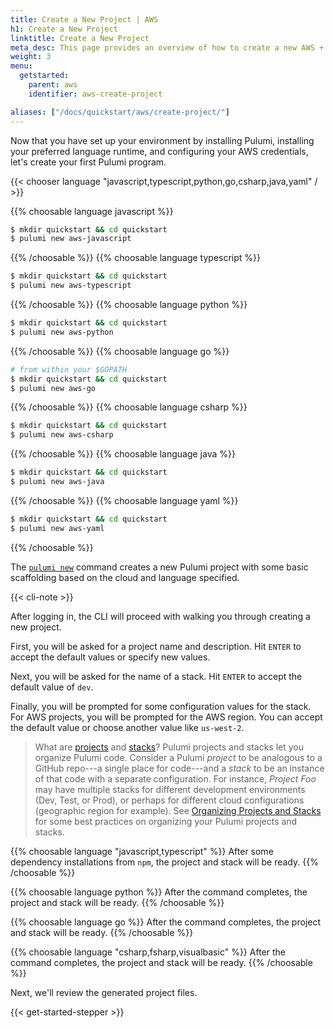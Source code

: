 ```yaml
---
title: Create a New Project | AWS
h1: Create a New Project
linktitle: Create a New Project
meta_desc: This page provides an overview of how to create a new AWS + Pulumi project.
weight: 3
menu:
  getstarted:
    parent: aws
    identifier: aws-create-project

aliases: ["/docs/quickstart/aws/create-project/"]
---
```


Now that you have set up your environment by installing Pulumi, installing your preferred language runtime,
and configuring your AWS credentials, let's create your first Pulumi program.

{{< chooser language "javascript,typescript,python,go,csharp,java,yaml" / >}}

{{% choosable language javascript %}}

```bash
$ mkdir quickstart && cd quickstart
$ pulumi new aws-javascript
```

{{% /choosable %}}
{{% choosable language typescript %}}

```bash
$ mkdir quickstart && cd quickstart
$ pulumi new aws-typescript
```

{{% /choosable %}}
{{% choosable language python %}}

```bash
$ mkdir quickstart && cd quickstart
$ pulumi new aws-python
```

{{% /choosable %}}
{{% choosable language go %}}

```bash
# from within your $GOPATH
$ mkdir quickstart && cd quickstart
$ pulumi new aws-go
```

{{% /choosable %}}
{{% choosable language csharp %}}

```bash
$ mkdir quickstart && cd quickstart
$ pulumi new aws-csharp
```

{{% /choosable %}}
{{% choosable language java %}}

```bash
$ mkdir quickstart && cd quickstart
$ pulumi new aws-java
```

{{% /choosable %}}
{{% choosable language yaml %}}

```bash
$ mkdir quickstart && cd quickstart
$ pulumi new aws-yaml
```

{{% /choosable %}}

The [`pulumi new`](/docs/reference/cli/pulumi_new) command creates a new Pulumi project with some basic scaffolding based on the cloud and language specified.

{{< cli-note >}}

After logging in, the CLI will proceed with walking you through creating a new project.

First, you will be asked for a project name and description. Hit `ENTER` to accept the default values or specify new values.

Next, you will be asked for the name of a stack. Hit `ENTER` to accept the default value of `dev`.

Finally, you will be prompted for some configuration values for the stack. For AWS projects, you will be prompted for the AWS region. You can accept the default value or choose another value like `us-west-2`.

> What are [projects](/docs/intro/concepts/project/) and [stacks](/docs/intro/concepts/stack/)? Pulumi projects and stacks let you organize Pulumi code. Consider a Pulumi _project_ to be analogous to a GitHub repo---a single place for code---and a _stack_ to be an instance of that code with a separate configuration. For instance, _Project Foo_ may have multiple stacks for different development environments (Dev, Test, or Prod), or perhaps for different cloud configurations (geographic region for example). See [Organizing Projects and Stacks](/docs/guides/organizing-projects-stacks/) for some best practices on organizing your Pulumi projects and stacks.

{{% choosable language "javascript,typescript" %}}
After some dependency installations from `npm`, the project and stack will be ready.
{{% /choosable %}}

{{% choosable language python %}}
After the command completes, the project and stack will be ready.
{{% /choosable %}}

{{% choosable language go %}}
After the command completes, the project and stack will be ready.
{{% /choosable %}}

{{% choosable language "csharp,fsharp,visualbasic" %}}
After the command completes, the project and stack will be ready.
{{% /choosable %}}

Next, we'll review the generated project files.

{{< get-started-stepper >}}
